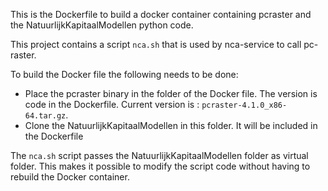 This is the Dockerfile to build a docker container containing pcraster and the NatuurlijkKapitaalModellen python code.

This project contains a script `nca.sh` that is used by nca-service to call pc-raster.

To build the Docker file the following needs to be done:
- Place the pcraster binary in the folder of the Docker file. The version is code in the Dockerfile. Current version is : `pcraster-4.1.0_x86-64.tar.gz`.
- Clone the NatuurlijkKapitaalModellen in this folder. It will be included in the Dockerfile

The `nca.sh` script passes the NatuurlijkKapitaalModellen folder as virtual folder. This makes it possible to modify the script code without having to rebuild the Docker container.


